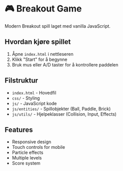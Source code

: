 # 🎮 Breakout Game

Modern Breakout spill laget med vanilla JavaScript.

##  Hvordan kjøre spillet

1. Åpne `index.html` i nettleseren
2. Klikk "Start" for å begynne
3. Bruk mus eller A/D taster for å kontrollere paddelen

##  Filstruktur

- `index.html` - Hovedfil
- `css/` - Styling
- `js/` - JavaScript kode
- `js/entities/` - Spillobjekter (Ball, Paddle, Brick)
- `js/utils/` - Hjelpeklasser (Collision, Input, Effects)

##  Features

- Responsive design
- Touch controls for mobile
- Particle effects
- Multiple levels
- Score system